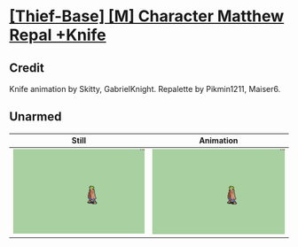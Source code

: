 # [\[Thief-Base\] \[M\] Character Matthew Repal +Knife](../)

## Credit

Knife animation by Skitty, GabrielKnight.
Repalette by Pikmin1211, Maiser6.
	
## Unarmed

| Still | Animation |
| :---: | :-------: |
| ![Unarmed still](./Unarmed_000.png) | ![Unarmed animation](./Unarmed.gif) |
